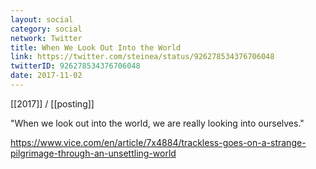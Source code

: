```yaml
---
layout: social
category: social
network: Twitter
title: When We Look Out Into the World
link: https://twitter.com/steinea/status/926278534376706048
twitterID: 926278534376706048
date: 2017-11-02
---
```


[[2017]] / [[posting]]

"When we look out into the world, we are really looking into ourselves."

<https://www.vice.com/en/article/7x4884/trackless-goes-on-a-strange-pilgrimage-through-an-unsettling-world>
